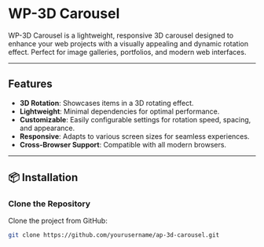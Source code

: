 # WP-3D Carousel

WP-3D Carousel is a lightweight, responsive 3D carousel designed to enhance your web projects with a visually appealing and dynamic rotation effect. Perfect for image galleries, portfolios, and modern web interfaces.

---

## Features

- **3D Rotation**: Showcases items in a 3D rotating effect.
- **Lightweight**: Minimal dependencies for optimal performance.
- **Customizable**: Easily configurable settings for rotation speed, spacing, and appearance.
- **Responsive**: Adapts to various screen sizes for seamless experiences.
- **Cross-Browser Support**: Compatible with all modern browsers.

---

## 📦 Installation

### Clone the Repository
Clone the project from GitHub:
```bash
git clone https://github.com/yourusername/ap-3d-carousel.git

